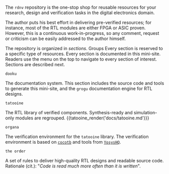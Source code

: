 The `rdnv` repository is the one-stop shop for reusable resources for your research, design and
verification tasks in the digital electronics domain.

The author puts his best effort in delivering pre-verified resources; for instance, most of the RTL
modules are either FPGA or ASIC proven.  However, this is a continuous work-in-progress, so any
comment, request or criticism can be easily addressed to the author himself.

The repository is organized in *sections*. Groups Every section is reserved to a specific type of
resources. Every section is documented in this mini-site. Readers use the menu on the top to
navigate to every section of interest. Sections are described next.

`dooku`

The documentation system. This section includes the source code and tools to generate this
mini-site, and the `grogu` documentation engine for RTL designs.

`tatooine`

The RTL library of verified components. Synthesis-ready and simulation-only modules are regrouped.
{{tatooine_render('docs/tatooine.md')}}

`organa`

The verification environment for the `tatooine` library. The verification environment is based on
[`cocotb`](https://www.cocotb.org/) and tools from [`YosysHQ`](https://github.com/YosysHQ).

`the order`

A set of rules to deliver high-quality RTL designs and readable source code. Rationale (cit.):
"*Code is read much more often than it is written*".

